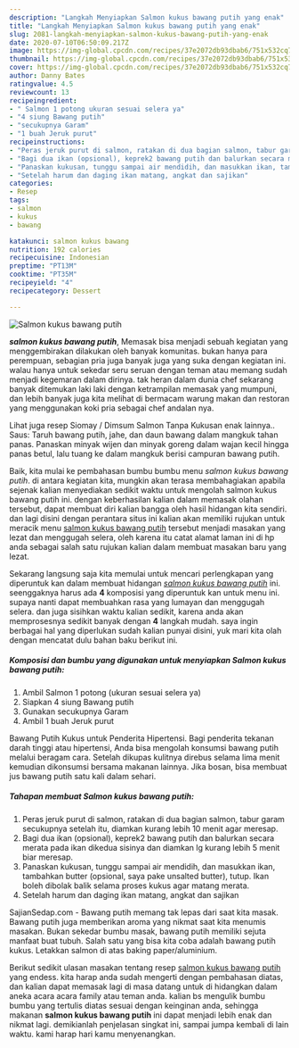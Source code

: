 ```yaml
---
description: "Langkah Menyiapkan Salmon kukus bawang putih yang enak"
title: "Langkah Menyiapkan Salmon kukus bawang putih yang enak"
slug: 2081-langkah-menyiapkan-salmon-kukus-bawang-putih-yang-enak
date: 2020-07-10T06:50:09.217Z
image: https://img-global.cpcdn.com/recipes/37e2072db93dbab6/751x532cq70/salmon-kukus-bawang-putih-foto-resep-utama.jpg
thumbnail: https://img-global.cpcdn.com/recipes/37e2072db93dbab6/751x532cq70/salmon-kukus-bawang-putih-foto-resep-utama.jpg
cover: https://img-global.cpcdn.com/recipes/37e2072db93dbab6/751x532cq70/salmon-kukus-bawang-putih-foto-resep-utama.jpg
author: Danny Bates
ratingvalue: 4.5
reviewcount: 13
recipeingredient:
- " Salmon 1 potong ukuran sesuai selera ya"
- "4 siung Bawang putih"
- "secukupnya Garam"
- "1 buah Jeruk purut"
recipeinstructions:
- "Peras jeruk purut di salmon, ratakan di dua bagian salmon, tabur garam secukupnya setelah itu, diamkan kurang lebih 10 menit agar meresap."
- "Bagi dua ikan (opsional), keprek2 bawang putih dan balurkan secara merata pada ikan dikedua sisinya dan diamkan lg kurang lebih 5 menit biar meresap."
- "Panaskan kukusan, tunggu sampai air mendidih, dan masukkan ikan, tambahkan butter (opsional, saya pake unsalted butter), tutup. Ikan boleh dibolak balik selama proses kukus agar matang merata."
- "Setelah harum dan daging ikan matang, angkat dan sajikan"
categories:
- Resep
tags:
- salmon
- kukus
- bawang

katakunci: salmon kukus bawang 
nutrition: 192 calories
recipecuisine: Indonesian
preptime: "PT13M"
cooktime: "PT35M"
recipeyield: "4"
recipecategory: Dessert

---
```



![Salmon kukus bawang putih](https://img-global.cpcdn.com/recipes/37e2072db93dbab6/751x532cq70/salmon-kukus-bawang-putih-foto-resep-utama.jpg)

<b><i>salmon kukus bawang putih</i></b>, Memasak bisa menjadi sebuah kegiatan yang menggembirakan dilakukan oleh banyak komunitas. bukan hanya para perempuan, sebagian pria juga banyak juga yang suka dengan kegiatan ini. walau hanya untuk sekedar seru seruan dengan teman atau memang sudah menjadi kegemaran dalam dirinya. tak heran dalam dunia chef sekarang banyak ditemukan laki laki dengan ketrampilan memasak yang mumpuni, dan lebih banyak juga kita melihat di bermacam warung makan dan restoran yang menggunakan koki pria sebagai chef andalan nya.

Lihat juga resep Siomay / Dimsum Salmon Tanpa Kukusan enak lainnya.. Saus: Taruh bawang putih, jahe, dan daun bawang dalam mangkuk tahan panas. Panaskan minyak wijen dan minyak goreng dalam wajan kecil hingga panas betul, lalu tuang ke dalam mangkuk berisi campuran bawang putih.

Baik, kita mulai ke pembahasan bumbu bumbu menu <i>salmon kukus bawang putih</i>. di antara kegiatan kita, mungkin akan terasa membahagiakan apabila sejenak kalian menyediakan sedikit waktu untuk mengolah salmon kukus bawang putih ini. dengan keberhasilan kalian dalam memasak olahan tersebut, dapat membuat diri kalian bangga oleh hasil hidangan kita sendiri. dan lagi disini dengan perantara situs ini kalian akan memiliki rujukan untuk meracik menu <u>salmon kukus bawang putih</u> tersebut menjadi masakan yang lezat dan menggugah selera, oleh karena itu catat alamat laman ini di hp anda sebagai salah satu rujukan kalian dalam membuat masakan baru yang lezat.


Sekarang langsung saja kita memulai untuk mencari perlengkapan yang diperuntuk kan dalam membuat hidangan <u><i>salmon kukus bawang putih</i></u> ini. seenggaknya harus ada <b>4</b> komposisi yang diperuntuk kan untuk menu ini. supaya nanti dapat membuahkan rasa yang lumayan dan menggugah selera. dan juga sisihkan waktu kalian sedikit, karena anda akan memprosesnya sedikit banyak dengan <b>4</b> langkah mudah. saya ingin berbagai hal yang diperlukan sudah kalian punyai disini, yuk mari kita olah dengan mencatat dulu bahan baku berikut ini.

<!--inarticleads1-->

##### Komposisi dan bumbu yang digunakan untuk menyiapkan Salmon kukus bawang putih:

1. Ambil  Salmon 1 potong (ukuran sesuai selera ya)
1. Siapkan 4 siung Bawang putih
1. Gunakan secukupnya Garam
1. Ambil 1 buah Jeruk purut


Bawang Putih Kukus untuk Penderita Hipertensi. Bagi penderita tekanan darah tinggi atau hipertensi, Anda bisa mengolah konsumsi bawang putih melalui beragam cara. Setelah dikupas kulitnya direbus selama lima menit kemudian dikonsumsi bersama makanan lainnya. Jika bosan, bisa membuat jus bawang putih satu kali dalam sehari. 

<!--inarticleads2-->

##### Tahapan membuat Salmon kukus bawang putih:

1. Peras jeruk purut di salmon, ratakan di dua bagian salmon, tabur garam secukupnya setelah itu, diamkan kurang lebih 10 menit agar meresap.
1. Bagi dua ikan (opsional), keprek2 bawang putih dan balurkan secara merata pada ikan dikedua sisinya dan diamkan lg kurang lebih 5 menit biar meresap.
1. Panaskan kukusan, tunggu sampai air mendidih, dan masukkan ikan, tambahkan butter (opsional, saya pake unsalted butter), tutup. Ikan boleh dibolak balik selama proses kukus agar matang merata.
1. Setelah harum dan daging ikan matang, angkat dan sajikan


SajianSedap.com - Bawang putih memang tak lepas dari saat kita masak. Bawang putih juga memberikan aroma yang nikmat saat kita menumis masakan. Bukan sekedar bumbu masak, bawang putih memiliki sejuta manfaat buat tubuh. Salah satu yang bisa kita coba adalah bawang putih kukus. Letakkan salmon di atas baking paper/aluminium. 

Berikut sedikit ulasan masakan tentang resep <u>salmon kukus bawang putih</u> yang endess. kita harap anda sudah mengerti dengan pembahasan diatas, dan kalian dapat memasak lagi di masa datang untuk di hidangkan dalam aneka acara acara family atau teman anda. kalian bs mengulik bumbu bumbu yang tertulis diatas sesuai dengan keinginan anda, sehingga makanan <b>salmon kukus bawang putih</b> ini dapat menjadi lebih enak dan nikmat lagi. demikianlah penjelasan singkat ini, sampai jumpa kembali di lain waktu. kami harap hari kamu menyenangkan.

